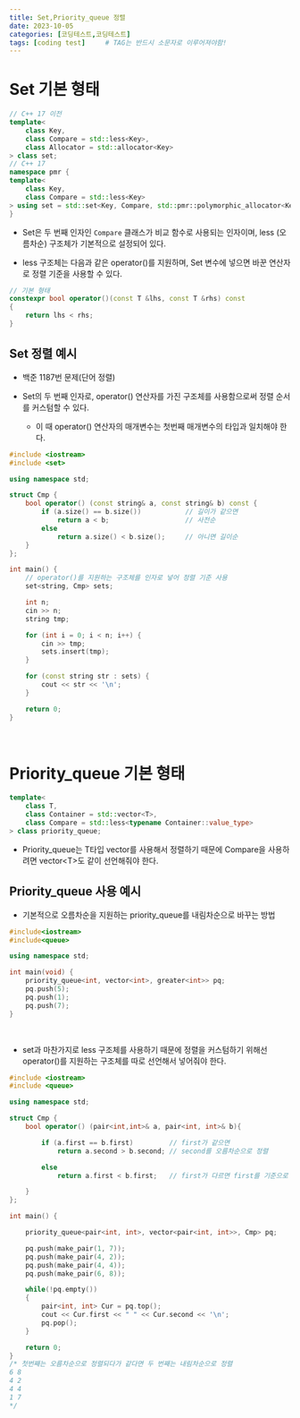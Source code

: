 ```yaml
---
title: Set,Priority_queue 정렬
date: 2023-10-05
categories: [코딩테스트,코딩테스트]
tags: [coding test]		# TAG는 반드시 소문자로 이루어져야함!
---
```



**Set 기본 형태**
=========

```c++
// C++ 17 이전
template<
    class Key,
    class Compare = std::less<Key>,
    class Allocator = std::allocator<Key>
> class set;
// C++ 17
namespace pmr {
template<
    class Key,
    class Compare = std::less<Key>
> using set = std::set<Key, Compare, std::pmr::polymorphic_allocator<Key>>;
}
```

* Set은 두 번째 인자인 `Compare` 클래스가 비교 함수로 사용되는 인자이며, less (오름차순) 구조체가 기본적으로 설정되어 있다.


* less 구조체는 다음과 같은 operator()를 지원하며, Set 변수에 넣으면 바꾼 연산자로 정렬 기준을 사용할 수 있다.

```c++
// 기본 형태
constexpr bool operator()(const T &lhs, const T &rhs) const 
{
    return lhs < rhs; 
}
```


## Set 정렬 예시

* 백준 1187번 문제(단어 정렬)

* Set의 두 번째 인자로, operator() 연산자를 가진 구조체를 사용함으로써 정렬 순서를 커스텀할 수 있다.

  * 이 때 operator() 연산자의 매개변수는 첫번째 매개변수의 타입과 일치해야 한다.

```c++
#include <iostream>
#include <set>

using namespace std;

struct Cmp {
	bool operator() (const string& a, const string& b) const {
		if (a.size() == b.size())			// 길이가 같으면 
			return a < b;					// 사전순
		else
			return a.size() < b.size();		// 아니면 길이순
	}
};

int main() {
    // operator()를 지원하는 구조체를 인자로 넣어 정렬 기준 사용
	set<string, Cmp> sets;

    int n;
	cin >> n;
	string tmp;

	for (int i = 0; i < n; i++) {
		cin >> tmp;
		sets.insert(tmp);
	}

	for (const string str : sets) {
		cout << str << '\n';
	}

	return 0;
}
```

<br>


**Priority_queue 기본 형태**
=========

```c++
template<
    class T,
    class Container = std::vector<T>,
    class Compare = std::less<typename Container::value_type>
> class priority_queue;
```


* Priority_queue는 T타입 vector를 사용해서 정렬하기 때문에 Compare을 사용하려면 vector\<T>도 같이 선언해줘야 한다.

## Priority_queue 사용 예시

* 기본적으로 오름차순을 지원하는 priority_queue를 내림차순으로 바꾸는 방법

```c++
#include<iostream>
#include<queue>

using namespace std;

int main(void) {
	priority_queue<int, vector<int>, greater<int>> pq;
	pq.push(5);
	pq.push(1);
	pq.push(7);
}
```

<br>

* set과 마찬가지로 less 구조체를 사용하기 때문에 정렬을 커스텀하기 위해선 operator()를 지원하는 구조체를 따로 선언해서 넣어줘야 한다.

```c++
#include <iostream>
#include <queue>

using namespace std;

struct Cmp {
	bool operator() (pair<int,int>& a, pair<int, int>& b){

		if (a.first == b.first)			// first가 같으면
			return a.second > b.second;	// second를 오름차순으로 정렬

		else 
			return a.first < b.first;	// first가 다르면 first를 기준으로 내림차순

	}
};

int main() {

	priority_queue<pair<int, int>, vector<pair<int, int>>, Cmp> pq;

	pq.push(make_pair(1, 7));
	pq.push(make_pair(4, 2));
	pq.push(make_pair(4, 4));
	pq.push(make_pair(6, 8));

	while(!pq.empty())
	{
		pair<int, int> Cur = pq.top();
		cout << Cur.first << " " << Cur.second << '\n';
		pq.pop();
	}

	return 0;
}
/* 첫번째는 오름차순으로 정렬되다가 같다면 두 번째는 내림차순으로 정렬
6 8
4 2
4 4
1 7
*/ 
```